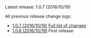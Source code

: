 Latest release: 1.0.7 (2016/10/19)

All previous release change logs:

* [1.0.7 (2016/10/19)](Documentation/Changelog/1.0.7.md) [Full list of changes](https://github.com/FluidTYPO3/temp-releaseflow/compare/1.0.6...1.0.7)
* [1.0.6 (2016/10/19)](Documentation/Changelog/1.0.6.md) First release